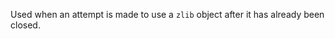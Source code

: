 <!-- YAML
added: v9.0.0
removed: v10.0.0
-->

Used when an attempt is made to use a `zlib` object after it has already been
closed.











































































